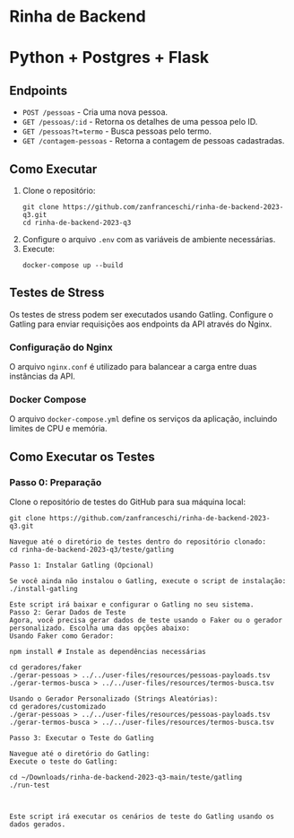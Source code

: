 # Rinha de Backend

# Python  +  Postgres  + Flask

## Endpoints

- `POST /pessoas` - Cria uma nova pessoa.
- `GET /pessoas/:id` - Retorna os detalhes de uma pessoa pelo ID.
- `GET /pessoas?t=termo` - Busca pessoas pelo termo.
- `GET /contagem-pessoas` - Retorna a contagem de pessoas cadastradas.

## Como Executar

1. Clone o repositório:
    ```
    git clone https://github.com/zanfranceschi/rinha-de-backend-2023-q3.git
    cd rinha-de-backend-2023-q3
    ```
2. Configure o arquivo `.env` com as variáveis de ambiente necessárias.
3. Execute:
    ```
    docker-compose up --build
    ```

## Testes de Stress

Os testes de stress podem ser executados usando Gatling. Configure o Gatling para enviar requisições aos endpoints da API através do Nginx.

### Configuração do Nginx

O arquivo `nginx.conf` é utilizado para balancear a carga entre duas instâncias da API.

### Docker Compose

O arquivo `docker-compose.yml` define os serviços da aplicação, incluindo limites de CPU e memória.

## Como Executar os Testes

### Passo 0: Preparação

Clone o repositório de testes do GitHub para sua máquina local:
```
git clone https://github.com/zanfranceschi/rinha-de-backend-2023-q3.git

Navegue até o diretório de testes dentro do repositório clonado:
cd rinha-de-backend-2023-q3/teste/gatling

Passo 1: Instalar Gatling (Opcional)

Se você ainda não instalou o Gatling, execute o script de instalação:
./install-gatling

Este script irá baixar e configurar o Gatling no seu sistema.
Passo 2: Gerar Dados de Teste
Agora, você precisa gerar dados de teste usando o Faker ou o gerador personalizado. Escolha uma das opções abaixo:
Usando Faker como Gerador:

npm install # Instale as dependências necessárias

cd geradores/faker
./gerar-pessoas > ../../user-files/resources/pessoas-payloads.tsv
./gerar-termos-busca > ../../user-files/resources/termos-busca.tsv

Usando o Gerador Personalizado (Strings Aleatórias):
cd geradores/customizado
./gerar-pessoas > ../../user-files/resources/pessoas-payloads.tsv
./gerar-termos-busca > ../../user-files/resources/termos-busca.tsv

Passo 3: Executar o Teste do Gatling

Navegue até o diretório do Gatling:
Execute o teste do Gatling:

cd ~/Downloads/rinha-de-backend-2023-q3-main/teste/gatling
./run-test



Este script irá executar os cenários de teste do Gatling usando os dados gerados.